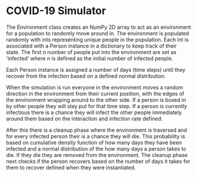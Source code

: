 # COVID-19 Simulator

The Environment class creates an NumPy 2D array to act as an environment for
a population to randomly move around in. The environment is populated randomly
with ints representing unique people in the population. Each int is
associated with a Person instance in a dictionary to keep track of their
state. The first n number of people put into the environment are set as
'infected' where n is defined as the initial number of infected people.

Each Person instance is assigned a number of days (time steps) until they
recover from the infection based on a defined normal distribution.

When the simulation is run everyone in the environment moves a random
direction in the environment from their current position, with the edges of
the environment wrapping around to the other side. If a person is boxed in by
other people they will stay put for that time step. If a person is currently
infectious there is a chance they will infect the other people immediately
around them based on the interaction and infection rate defined.

After this there is a cleanup phase where the environment is traversed and for
every infected person their is a chance they will die. This probability is
based on cumulative density function of how many days they have been infected
and a normal distribution of the how many days a person takes to die. If they
die they are removed from the environment. The cleanup phase next checks if 
the person recovers based on the number of days it takes for them to recover
defined when they were instantiated.